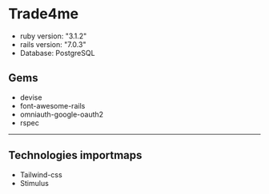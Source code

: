 # Trade4me

* ruby version: "3.1.2"
* rails version: "7.0.3"
* Database: PostgreSQL

## Gems
* devise
* font-awesome-rails
* omniauth-google-oauth2
* rspec
----
## Technologies importmaps
* Tailwind-css
* Stimulus


[//]: # (* Services &#40;job queues, cache servers, search engines, etc.&#41;)
[//]: # (* Deployment instructions)
